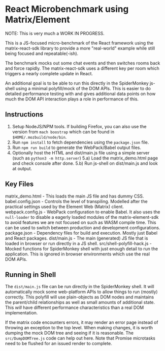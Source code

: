 React Microbenchmark using Matrix/Element
=========================================

NOTE: This is very much a WORK IN PROGRESS.

This is a JS-focused micro-benchmark of the React framework using the
matrix-react-sdk library to provide a more "real-world" example while still
being focused and repeatable(-ish).

The benchmark mocks out some chat events and then switches rooms back and force
rapidly. The matrix-react-sdk uses a different key per room which triggers a
nearly complete update in React.

An additional goal is to be able to run this directly in the SpiderMonkey
js-shell using a minimal polyfill/mock of the DOM APIs. This is easier to do
detailed performance testing with and gives additional data points on how much
the DOM API interaction plays a role in performance of this.


Instructions
------------
1) Setup NodeJS/NPM tools. If building Firefox, you can also use the version
   from `mach boostrap` which can be found in `$HOME/.mozbuild/node/bin`.
2) Run `npm install` to fetch dependencies using the `package.json` file.
3) Run `npm run build` to generate the WebPack/Babel output files.
4) Optionally host the HTML and dist/main.js file using a simple server (such as `python3 -m http.server`)
5.a) Load the matrix_demo.html page and check console after done.
5.b) Run js-shell on dist/main.js and look at output.

Key Files
---------
matrix_demo.html - This loads the main JS file and has dummy CSS.
babel.config.json - Controls the level of transpiling. Modelled after the practical settings used by the Element Web (Matrix) client.
webpack.config.js - WebPack configuration to enable Babel. It also uses the `null-loader` to disable a eagerly loaded modules of the matrix-element-sdk to avoid features we are not focused on such as WASM compile time. This can be used to switch between production and development configurations.
package.json - Dependency files for build and execution. Mostly just Babel and React packages.
dist/main.js - The main (generated) JS file that is loaded in browser or run directly in a JS shell.
src/shell-polyfill-hack.js - Mocked functions for SpiderMonkey shell with just enough detail to run the application. This is ignored in browser environments which use the real DOM APIs.

Running in Shell
----------------
The `dist/main.js` file can be run directly in the SpiderMonkey shell. It will
automatically mock some web-platform APIs to allow things to run (mostly)
correctly. This polyfill will use plain-objects as DOM nodes and maintains the
parent/child relationships as well as small amounts of additional state. This
_will_ have  different performance characteristics than a real DOM
implementation.

If the matrix code encounters errors, it may render an error page instead of
throwing an exception to the top level. When making changes, it is worth dumping
the mock DOM tree and seeing if it is reasonable. The `src/DumpDOMTree.js` code
can help out here. Note that Promise microtasks need to be flushed for an issued
render to complete.
